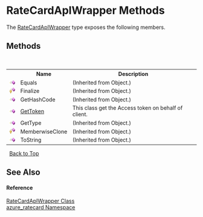# RateCardApIWrapper Methods
 

The <a href="T_azure_ratecard_RateCardApIWrapper.md">RateCardApIWrapper</a> type exposes the following members.


## Methods
&nbsp;<table><tr><th></th><th>Name</th><th>Description</th></tr><tr><td>![Public method](media/pubmethod.gif "Public method")</td><td>Equals</td><td> (Inherited from Object.)</td></tr><tr><td>![Protected method](media/protmethod.gif "Protected method")</td><td>Finalize</td><td> (Inherited from Object.)</td></tr><tr><td>![Public method](media/pubmethod.gif "Public method")</td><td>GetHashCode</td><td> (Inherited from Object.)</td></tr><tr><td>![Public method](media/pubmethod.gif "Public method")</td><td><a href="M_azure_ratecard_RateCardApIWrapper_GetToken.md">GetToken</a></td><td>
This class get the Access token on behalf of client.</td></tr><tr><td>![Public method](media/pubmethod.gif "Public method")</td><td>GetType</td><td> (Inherited from Object.)</td></tr><tr><td>![Protected method](media/protmethod.gif "Protected method")</td><td>MemberwiseClone</td><td> (Inherited from Object.)</td></tr><tr><td>![Public method](media/pubmethod.gif "Public method")</td><td>ToString</td><td> (Inherited from Object.)</td></tr></table>&nbsp;
<a href="#ratecardapiwrapper-methods">Back to Top</a>

## See Also


#### Reference
<a href="T_azure_ratecard_RateCardApIWrapper.md">RateCardApIWrapper Class</a><br /><a href="N_azure_ratecard.md">azure_ratecard Namespace</a><br />